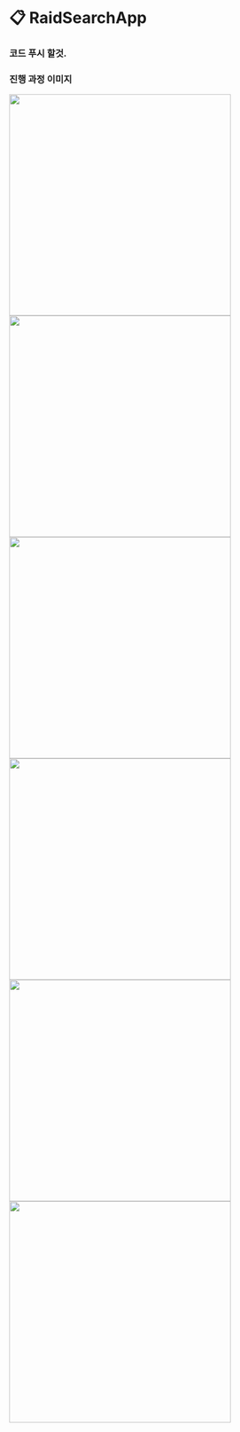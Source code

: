 # :clipboard: RaidSearchApp
### 코드 푸시 할것.  
  

### 진행 과정 이미지


<img src="./readme_img/1.jpg" width="400">
<img src="./readme_img/2.jpg" width="400">
<img src="./readme_img/3.jpg" width="400">
<img src="./readme_img/4.jpg" width="400">
<img src="./readme_img/5.jpg" width="400">
<img src="./readme_img/6.jpg" width="400">

<!-- ![full_img](./readme_img/1.jpg)
![full_img](./readme_img/2.jpg)
![full_img](./readme_img/3.jpg)
![full_img](./readme_img/4.jpg)
![full_img](./readme_img/5.jpg)
![full_img](./readme_img/6.jpg) -->

